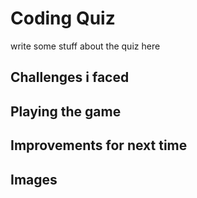 # Coding Quiz
write some stuff about the quiz here

## Challenges i faced

## Playing the game

## Improvements for next time

## Images

